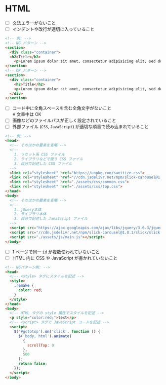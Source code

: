# HTML

- [ ] 文法エラーがないこと
- [ ] インデントや改行が適切に入っていること

```html
<!-- 例: -->
<!-- NG パターン -->
<section>
  <div class="container">
  <h2>Title</h2>
    <p>Lorem ipsum dolor sit amet, consectetur adipisicing elit, sed do eiusmod tempor incididunt ut labore...</p></div>
</section>
<!-- OK パターン -->
<section>
  <div class="container">
    <h2>Title</h2>
    <p>Lorem ipsum dolor sit amet, consectetur adipisicing elit, sed do eiusmod tempor incididunt ut labore...</p>
  </div>
</section>
```

- [ ] コード中に全角スペースを含む全角文字がないこと  
  ※ 文章中は OK
- [ ] 画像などのファイルパスが正しく設定されていること
- [ ] 外部ファイル (`CSS`, `JavaScript`) が適切な順番で読み込まれていること

```html
<!-- 例: -->
<head>
  <!-- そのほかの要素を省略 -->
  <!--
    1. リセット系 CSS ファイル
    2. ライブラリなどで使う CSS ファイル
    3. 自分で記述した CSS ファイル
  -->
  <link rel="stylesheet" href="https://unpkg.com/sanitize.css">
  <link rel="stylesheet" href="//cdn.jsdelivr.net/npm/slick-carousel@1.8.1/slick/slick.css"/>
  <link rel="stylesheet" href="./assets/css/common.css">
  <link rel="stylesheet" href="./assets/css/top.css">
</head>
<body>
  <!-- そのほかの要素を省略 -->
  <!--
    1. jQuery本体
    2. ライブラリ本体
    3. 自分で記述した JavaScript ファイル
  -->
  <script src="https://ajax.googleapis.com/ajax/libs/jquery/3.6.3/jquery.min.js"></script>
  <script src="//cdn.jsdelivr.net/npm/slick-carousel@1.8.1/slick/slick.min.js"></script>
  <script src="./assets/js/main.js"></script>
</body>
```

- [ ] 1 ページで同一 `id` が複数使われていないこと
- [ ] HTML 内に CSS や JavaScript が書かれていないこと

```html
<!-- NGパターン例: -->
<head>
  <!-- <style> タグにスタイルを記述 -->
  <style>
    .remake {
      color: red;
    }
  </style>
</head>
<body>
  <!-- HTML タグの style 属性でスタイルを記述 -->
  <p style="color:red;">text</p>
  <!-- <script> タグで JavaScript コードを記述 -->
  <script>
    $('#gototop').on('click', function () {
      $('body, html').animate(
        {
          scrollTop: 0
        },
        500
      );
      return false;
    });
  </script>
</body>
```
